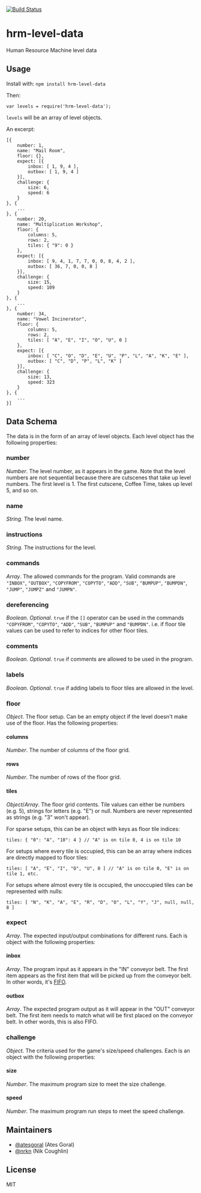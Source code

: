 [![Build Status](https://travis-ci.org/atesgoral/hrm-level-data.svg?branch=master)](https://travis-ci.org/atesgoral/hrm-level-data)

# hrm-level-data
Human Resource Machine level data

## Usage

Install with: `npm install hrm-level-data`

Then:

```
var levels = require('hrm-level-data');
```

`levels` will be an array of level objects.

An excerpt:

```
[{
    number: 1,
    name: "Mail Room",
    floor: {},
    expect: [{
        inbox: [ 1, 9, 4 ],
        outbox: [ 1, 9, 4 ]
    }],
    challenge: {
        size: 6,
        speed: 6
    }
}, {
    ...
}, {
    number: 20,
    name: "Multiplication Workshop",
    floor: {
        columns: 5,
        rows: 2,
        tiles: { "9": 0 }
    },
    expect: [{
        inbox: [ 9, 4, 1, 7, 7, 0, 0, 8, 4, 2 ],
        outbox: [ 36, 7, 0, 0, 8 ]
    }],
    challenge: {
        size: 15,
        speed: 109
    }
}, {
    ...
}, {
    number: 34,
    name: "Vowel Incinerator",
    floor: {
        columns: 5,
        rows: 2,
        tiles: [ "A", "E", "I", "O", "U", 0 ]
    },
    expect: [{
        inbox: [ "C", "O", "D", "E", "U", "P", "L", "A", "K", "E" ],
        outbox: [ "C", "D", "P", "L", "K" ]
    }],
    challenge: {
        size: 13,
        speed: 323
    }
}, {
    ...
}]
```

## Data Schema

The data is in the form of an array of level objects. Each level object has the following properties:

### number
_Number_. The level number, as it appears in the game. Note that the level numbers are not sequential because there are cutscenes that take up level numbers. The first level is 1. The first cutscene, Coffee Time, takes up level 5, and so on.

### name
_String_. The level name.

### instructions
_String_. The instructions for the level.

### commands
_Array_. The allowed commands for the program. Valid commands are `"INBOX"`, `"OUTBOX"`, `"COPYFROM"`, `"COPYTO"`, `"ADD"`, `"SUB"`, `"BUMPUP"`, `"BUMPDN"`, `"JUMP"`, `"JUMPZ"` and `"JUMPN"`.

### dereferencing
_Boolean_. _Optional_. `true` if the `[]` operator can be used in the commands `"COPYFROM"`, `"COPYTO"`, `"ADD"`, `"SUB"`, `"BUMPUP"` and `"BUMPDN"`. i.e. if floor tile values can be used to refer to indices for other floor tiles.

### comments
_Boolean_. _Optional_. `true` if comments are allowed to be used in the program.

### labels
_Boolean_. _Optional_. `true` if adding labels to floor tiles are allowed in the level.

### floor
_Object_. The floor setup. Can be an empty object if the level doesn't make use of the floor. Has the following properties:

#### columns
_Number_. The number of columns of the floor grid.

#### rows
_Number_. The number of rows of the floor grid.

#### tiles
_Object_/_Array_. The floor grid contents. Tile values can either be numbers (e.g. 5), strings for letters (e.g. "E") or null. Numbers are never represented as strings (e.g. "3" won't appear).

For sparse setups, this can be an object with keys as floor tile indices:

```
tiles: { "0": "A", "10": 4 } // "A" is on tile 0, 4 is on tile 10
```

For setups where every tile is occupied, this can be an array where indices are directly mapped to floor tiles:

```
tiles: [ "A", "E", "I", "O", "U", 0 ] // "A" is on tile 0, "E" is on tile 1, etc.
```

For setups where almost every tile is occupied, the unoccupied tiles can be represented with nulls:

```
tiles: [ "N", "K", "A", "E", "R", "D", "O", "L", "Y", "J", null, null, 8 ]
```

### expect
_Array_. The expected input/output combinations for different runs. Each is object with the following properties:

#### inbox
_Array_. The program input as it appears in the "IN" conveyor belt. The first item appears as the first item that will be picked up from the conveyor belt. In other words, it's [FIFO](https://en.wikipedia.org/wiki/FIFO_(computing_and_electronics)).

#### outbox
_Array_. The expected program output as it will appear in the "OUT" conveyor belt. The first item needs to match what will be first placed on the conveyor belt. In other words, this is also FIFO.

### challenge
_Object_. The criteria used for the game's size/speed challenges. Each is an object with the following properties:

#### size
_Number_. The maximum program size to meet the size challenge.

#### speed
_Number_. The maximum program run steps to meet the speed challenge.

## Maintainers

* [@atesgoral](https://github.com/atesgoral) (Ates Goral)
* [@nrkn](https://github.com/nrkn) (Nik Coughlin)

## License

MIT
